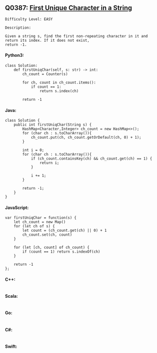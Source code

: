 ## Q0387: [First Unique Character in a String](https://leetcode.com/problems/first-unique-character-in-a-string/)

```
Difficulty Level: EASY
```

```
Description:

Given a string s, find the first non-repeating character in it and return its index. If it does not exist,
return -1.
```

#### Python3:

```
class Solution:
    def firstUniqChar(self, s: str) -> int:
        ch_count = Counter(s)

        for ch, count in ch_count.items():
            if count == 1:
                return s.index(ch)

        return -1
```

#### Java:

```
class Solution {
    public int firstUniqChar(String s) {
        HashMap<Character,Integer> ch_count = new HashMap<>();
        for (char ch : s.toCharArray()){
            ch_count.put(ch, ch_count.getOrDefault(ch, 0) + 1);
        }

        int i = 0;
        for (char ch : s.toCharArray()){
            if (ch_count.containsKey(ch) && ch_count.get(ch) == 1) {
                return i;
            }

            i += 1;
        }

        return -1;
    }
}
```

#### JavaScript:

```
var firstUniqChar = function(s) {
    let ch_count = new Map()
    for (let ch of s) {
        let count = (ch_count.get(ch) || 0) + 1
        ch_count.set(ch, count)
    }

    for (let [ch, count] of ch_count) {
        if (count == 1) return s.indexOf(ch)
    }

    return -1
};
```

#### C++:

```

```

#### Scala:

```

```

#### Go:

```

```

#### C#:

```

```

#### Swift:

```

```